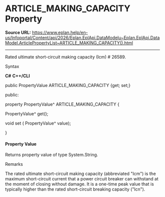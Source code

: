 # ARTICLE_MAKING_CAPACITY Property

**Source URL:** https://www.eplan.help/en-us/Infoportal/Content/api/2026/Eplan.EplApi.DataModelu~Eplan.EplApi.DataModel.ArticlePropertyList~ARTICLE_MAKING_CAPACITY().html

---

Rated ultimate short-circuit making capacity (Icm) # 26589.

Syntax

**C#**
**C++/CLI**


public PropertyValue ARTICLE_MAKING_CAPACITY {get; set;}

public:

property PropertyValue^ ARTICLE_MAKING_CAPACITY {

   PropertyValue^ get();

   void set (    PropertyValue^ value);

}


#### Property Value

Returns property value of type System.String.

Remarks

The rated ultimate short-circuit making capacity (abbreviated "Icm") is the maximum short-circuit current that a power circuit breaker can withstand at the moment of closing without damage. It is a one-time peak value that is typically higher than the rated short-circuit breaking capacity ("Icn").
